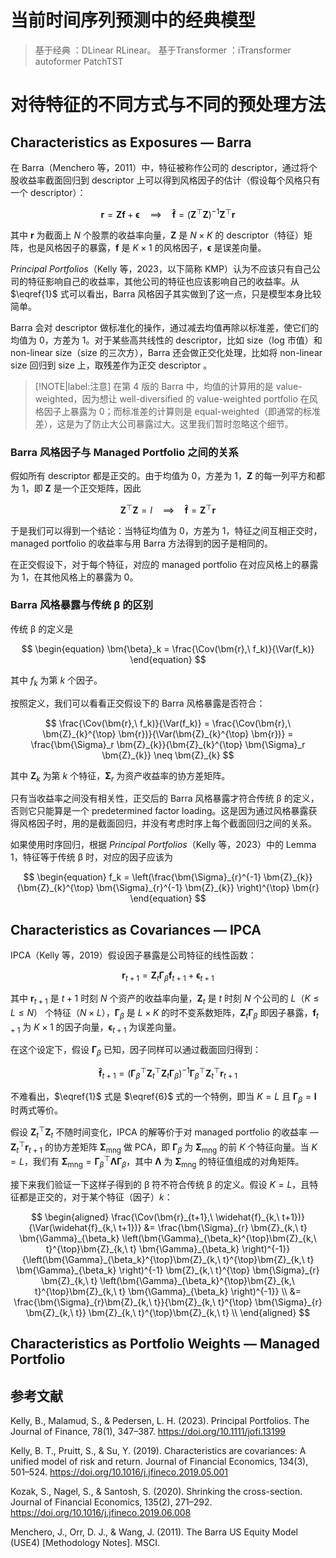 # 当前时间序列预测中的经典模型
> 基于经典 ：DLinear RLinear。
> 基于Transformer ：iTransformer autoformer PatchTST





# 对待特征的不同方式与不同的预处理方法

## Characteristics as Exposures &mdash; Barra

在 Barra（Menchero 等，2011）中，特征被称作公司的 descriptor，通过将个股收益率截面回归到 descriptor 上可以得到风格因子的估计（假设每个风格只有一个 descriptor）：
  
$$
\begin{equation}
    \bm{r} = \bm{Z} \bm{f} + \bm{\epsilon} \quad \implies \quad \bm{\widehat{f}} = \left(\bm{Z}^{\top}\bm{Z} \right)^{-1} \bm{Z}^{\top} \bm{r} \label{1}
\end{equation}
$$

其中 $\bm{r}$ 为截面上 $N$ 个股票的收益率向量，$\bm{Z}$ 是 $N \times K$ 的 descriptor（特征）矩阵，也是风格因子的暴露，$\bm{f}$ 是 $K \times 1$ 的风格因子，$\bm{\epsilon}$ 是误差向量。

*Principal Portfolios*（Kelly 等，2023，以下简称 KMP）认为不应该只有自己公司的特征影响自己的收益率，其他公司的特征也应该影响自己的收益率。从 $\eqref{1}$ 式可以看出，Barra 风格因子其实做到了这一点，只是模型本身比较简单。

Barra 会对 descriptor 做标准化的操作，通过减去均值再除以标准差，使它们的均值为 0，方差为 1。对于某些高共线性的 descriptor，比如 size（log 市值）和 non-linear size（size 的三次方），Barra 还会做正交化处理，比如将 non-linear size 回归到 size 上，取残差作为正交 descriptor 。

> [!NOTE|label:注意]
> 在第 4 版的 Barra 中，均值的计算用的是 value-weighted，因为想让 well-diversified 的 value-weighted portfolio 在风格因子上暴露为 0；而标准差的计算则是 equal-weighted（即通常的标准差），这是为了防止大公司暴露过大。这里我们暂时忽略这个细节。

### Barra 风格因子与 Managed Portfolio 之间的关系

假如所有 descriptor 都是正交的。由于均值为 0，方差为 1，$\bm{Z}$ 的每一列平方和都为 1，即 $\bm{Z}$ 是一个正交矩阵，因此

$$
\begin{equation}
    \bm{Z}^{\top} \bm{Z} = I \quad \implies \quad \bm{\widehat{f}} = \bm{Z}^{\top} \bm{r}
\end{equation}
$$

于是我们可以得到一个结论：当特征均值为 0，方差为 1，特征之间互相正交时，managed portfolio 的收益率与用 Barra 方法得到的因子是相同的。

在正交假设下，对于每个特征，对应的 managed portfolio 在对应风格上的暴露为 1，在其他风格上的暴露为 0。

### Barra 风格暴露与传统 β 的区别

传统 β 的定义是

$$
\begin{equation}
    \bm{\beta}_k = \frac{\Cov(\bm{r},\ f_k)}{\Var(f_k)}
\end{equation}
$$

其中 $f_k$ 为第 $k$ 个因子。

按照定义，我们可以看看正交假设下的 Barra 风格暴露是否符合：

$$
\frac{\Cov(\bm{r},\ f_k)}{\Var(f_k)} = \frac{\Cov(\bm{r},\ \bm{Z}_{k}^{\top} \bm{r})}{\Var(\bm{Z}_{k}^{\top} \bm{r})} = \frac{\bm{\Sigma}_r \bm{Z}_{k}}{\bm{Z}_{k}^{\top} \bm{\Sigma}_r \bm{Z}_{k}} \neq \bm{Z}_{k}
$$

其中 $\bm{Z}_{k}$ 为第 $k$ 个特征，$\bm{\Sigma}_{r}$ 为资产收益率的协方差矩阵。

只有当收益率之间没有相关性，正交后的 Barra 风格暴露才符合传统 β 的定义，否则它只能算是一个 predetermined factor loading。这是因为通过风格暴露获得风格因子时，用的是截面回归，并没有考虑时序上每个截面回归之间的关系。

如果使用时序回归，根据 *Principal Portfolios*（Kelly 等，2023）中的 Lemma 1，特征等于传统 β 时，对应的因子应该为

$$
\begin{equation}
    f_k = \left(\frac{\bm{\Sigma}_{r}^{-1} \bm{Z}_{k}}{\bm{Z}_{k}^{\top} \bm{\Sigma}_{r}^{-1} \bm{Z}_{k}} \right)^{\top} \bm{r}
\end{equation}
$$

## Characteristics as Covariances &mdash; IPCA

IPCA（Kelly 等，2019）假设因子暴露是公司特征的线性函数：

$$
\begin{equation}
    \bm{r}_{t+1} = \bm{Z}_t \bm{\Gamma}_{\beta} \bm{f}_{t+1} + \bm{\epsilon}_{t+1}
\end{equation}
$$

其中 $\bm{r}_{t+1}$ 是 $t + 1$ 时刻 $N$ 个资产的收益率向量，$\bm{Z}_{t}$ 是 $t$ 时刻 $N$ 个公司的 $L$（$K \leqslant L \leqslant N$） 个特征（$N \times L$），$\bm{\Gamma}_{\beta}$ 是 $L \times K$ 的时不变系数矩阵，$\bm{Z}_{t} \bm{\Gamma}_{\beta}$ 即因子暴露，$\bm{f}_{t+1}$ 为 $K \times 1$ 的因子向量，$\bm{\epsilon}_{t+1}$ 为误差向量。

在这个设定下，假设 $\bm{\Gamma}_{\beta}$ 已知，因子同样可以通过截面回归得到：

$$
\begin{equation}
    \bm{\widehat{f}}_{t+1} = \left(\bm{\Gamma}_{\beta}^{\top}\bm{Z}_{t}^{\top}\bm{Z}_{t} \bm{\Gamma}_{\beta} \right)^{-1} \bm{\Gamma}_{\beta}^{\top} \bm{Z}_{t}^{\top} \bm{r}_{t+1} \label{6}
\end{equation}
$$

不难看出，$\eqref{1}$ 式是 $\eqref{6}$ 式的一个特例，即当 $K = L$ 且 $\bm{\Gamma}_{\beta} = \bm{I}$ 时两式等价。

假设 $\bm{Z}_{t}^{\top} \bm{Z}_{t}$ 不随时间变化，IPCA 的解等价于对 managed portfolio 的收益率 &mdash; $\bm{Z}_{t}^{\top} \bm{r}_{t+1}$ 的协方差矩阵 $\bm{\Sigma}_{\text{mng}}$ 做 PCA，即 $\bm{\Gamma}_{\beta}$ 为 $\bm{\Sigma}_{\text{mng}}$ 的前 $K$ 个特征向量。当 $K = L$，我们有 $\bm{\Sigma}_{\text{mng}} = \bm{\Gamma}_{\beta}^{\top} \bm{\Lambda} \bm{\Gamma}_{\beta}$，其中 $\bm{\Lambda}$ 为 $\bm{\Sigma}_{\text{mng}}$ 的特征值组成的对角矩阵。

接下来我们验证一下这样子得到的 β 符不符合传统 β 的定义。假设 $K = L$，且特征都是正交的，对于某个特征（因子）$k$：

$$
\begin{aligned}
    \frac{\Cov(\bm{r}_{t+1},\ \widehat{f}_{k,\ t+1})}{\Var(\widehat{f}_{k,\ t+1})} &= \frac{\bm{\Sigma}_{r} \bm{Z}_{k,\ t} \bm{\Gamma}_{\beta_k} \left(\bm{\Gamma}_{\beta_k}^{\top}\bm{Z}_{k,\ t}^{\top}\bm{Z}_{k,\ t} \bm{\Gamma}_{\beta_k} \right)^{-1}}{\left(\bm{\Gamma}_{\beta_k}^{\top}\bm{Z}_{k,\ t}^{\top}\bm{Z}_{k,\ t} \bm{\Gamma}_{\beta_k} \right)^{-1} \bm{Z}_{k,\ t}^{\top} \bm{\Sigma}_{r} \bm{Z}_{k,\ t} \left(\bm{\Gamma}_{\beta_k}^{\top}\bm{Z}_{k,\ t}^{\top}\bm{Z}_{k,\ t} \bm{\Gamma}_{\beta_k} \right)^{-1}} \\
    &= \frac{\bm{\Sigma}_{r}\bm{Z}_{k,\ t}}{\bm{Z}_{k,\ t}^{\top} \bm{\Sigma}_{r} \bm{Z}_{k,\ t}} \bm{Z}_{k,\ t}^{\top}\bm{Z}_{k,\ t} \\
\end{aligned}
$$

## Characteristics as Portfolio Weights &mdash; Managed Portfolio

## 参考文献

Kelly, B., Malamud, S., & Pedersen, L. H. (2023). Principal Portfolios. The Journal of Finance, 78(1), 347–387. https://doi.org/10.1111/jofi.13199

Kelly, B. T., Pruitt, S., & Su, Y. (2019). Characteristics are covariances: A unified model of risk and return. Journal of Financial Economics, 134(3), 501–524. https://doi.org/10.1016/j.jfineco.2019.05.001

Kozak, S., Nagel, S., & Santosh, S. (2020). Shrinking the cross-section. Journal of Financial Economics, 135(2), 271–292. https://doi.org/10.1016/j.jfineco.2019.06.008

Menchero, J., Orr, D. J., & Wang, J. (2011). The Barra US Equity Model (USE4) [Methodology Notes]. MSCI.
